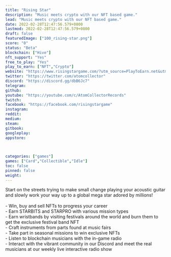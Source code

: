 ```yaml
---
title: "Rising Star"
description: "Music meets crypto with our NFT based game."
lead: "Music meets crypto with our NFT based game."
date: 2022-02-28T12:47:56.579+0800
lastmod: 2022-02-28T12:47:56.579+0800
draft: false
featuredImage: ["100_rising-star.png"]
score: "0"
status: "Beta"
blockchain: ["Hive"]
nft_support: "Yes"
free_to_play: "Yes"
play_to_earn: ["NFT","Crypto"]
website: "https://www.risingstargame.com/?utm_source=PlayToEarn.net&utm_medium=organic&utm_campaign=gamepage"
twitter: "https://twitter.com/atomcollector"
discord: "https://discord.gg/dbB6Jc7"
telegram: 
github: 
youtube: "https://youtube.com/c/AtomCollectorRecords"
twitch: 
facebook: "https://facebook.com/risingstargame"
instagram: 
reddit: 
medium: 
steam: 
gitbook: 
googleplay: 
appstore: 

  
    
categories: ["games"]
games: ["Card","Collectible","Idle"]
toc: false
pinned: false
weight: 
---
```

Start on the streets trying to make small change playing your acoustic guitar and slowly work your way up to a global mega star adored by millions!<br> <br> - Win, buy and sell NFTs to progress your career<br> - Earn STARBITS and STARPRO with various mission types<br> - Earn wristbands by visiting festivals around the world and burn them to get the exclusive festival band NFT<br> - Craft instruments from parts found at music fairs<br> - Take part in seasonal missions to win exclusive NFTs<br> - Listen to blockchain musicians with the in-game radio<br> - Interact with the vibrant community in our Discord and meet the real musicians at our weekly live interactive radio show